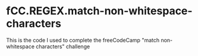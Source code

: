# fCC.REGEX.match-non-whitespace-characters
This is the code I used to complete the freeCodeCamp "match non-whitespace characters" challenge
